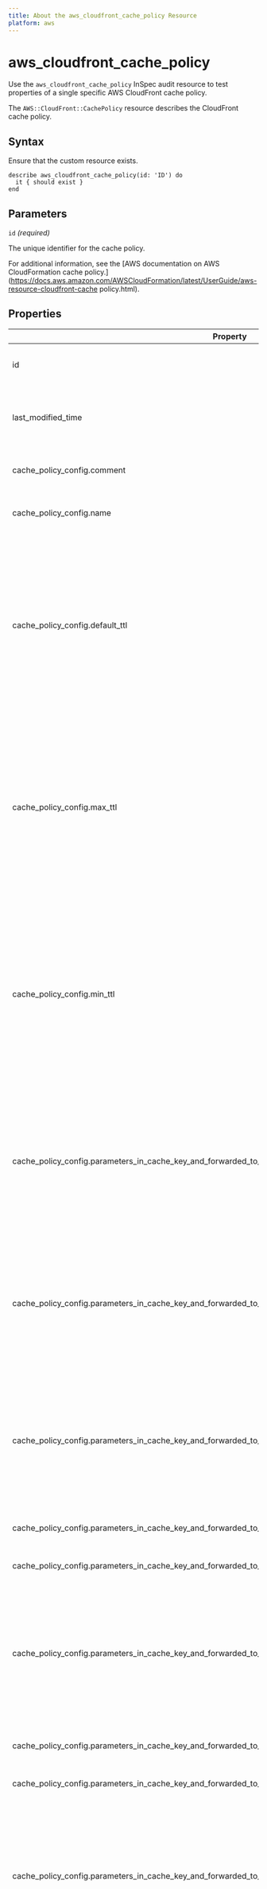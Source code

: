 ```yaml
---
title: About the aws_cloudfront_cache_policy Resource
platform: aws
---
```


# aws_cloudfront_cache_policy

Use the `aws_cloudfront_cache_policy` InSpec audit resource to test properties of a single specific AWS CloudFront cache policy.

The `AWS::CloudFront::CachePolicy` resource describes the CloudFront cache policy.

## Syntax

Ensure that the custom resource exists.

    describe aws_cloudfront_cache_policy(id: 'ID') do
      it { should exist }
    end

## Parameters

`id` _(required)_

The unique identifier for the cache policy.

For additional information, see the [AWS documentation on AWS CloudFormation cache policy.](https://docs.aws.amazon.com/AWSCloudFormation/latest/UserGuide/aws-resource-cloudfront-cache policy.html).

## Properties

| Property | Description |
| --- | --- |
| id | The unique identifier for the cache policy. |
| last_modified_time | The date and time when the cache policy was last modified. |
| cache_policy_config.comment | A comment to describe the cache policy. |
| cache_policy_config.name | A unique name to identify the cache policy. |
| cache_policy_config.default_ttl | The default amount of time, in seconds, that you want objects to stay in the CloudFront cache before CloudFront sends another request to the origin to see if the object has been updated. |
| cache_policy_config.max_ttl | The maximum amount of time, in seconds, that objects stay in the CloudFront cache before CloudFront sends another request to the origin to see if the object has been updated. |
| cache_policy_config.min_ttl | The minimum amount of time, in seconds, that you want objects to stay in the CloudFront cache before CloudFront sends another request to the origin to see if the object has been updated. |
| cache_policy_config.parameters_in_cache_key_and_forwarded_to_origin.enable_accept_encoding_gzip | A flag that can affect whether the Accept-Encoding HTTP header is included in the cache key and included in requests that CloudFront sends to the origin. |
| cache_policy_config.parameters_in_cache_key_and_forwarded_to_origin.enable_accept_encoding_brotli | A flag that can affect whether the Accept-Encoding HTTP header is included in the cache key and included in requests that CloudFront sends to the origin. |
| cache_policy_config.parameters_in_cache_key_and_forwarded_to_origin.headers_config.header_behavior | Determines whether any HTTP headers are included in the cache key and automatically included in requests that CloudFront sends to the origin. |
| cache_policy_config.parameters_in_cache_key_and_forwarded_to_origin.headers_config.headers.quantity | The number of header names in the Items list. |
| cache_policy_config.parameters_in_cache_key_and_forwarded_to_origin.headers_config.headers.items | A list of HTTP header names. |
| cache_policy_config.parameters_in_cache_key_and_forwarded_to_origin.cookies_config.cookie_behavior | Determines whether any cookies in viewer requests are included in the cache key and automatically included in requests that CloudFront sends to the origin. |
| cache_policy_config.parameters_in_cache_key_and_forwarded_to_origin.cookies_config.cookies.quantity | The number of cookie names in the Items list. |
| cache_policy_config.parameters_in_cache_key_and_forwarded_to_origin.cookies_config.cookies.items | A list of cookie names. | cookies
| cache_policy_config.parameters_in_cache_key_and_forwarded_to_origin.query_strings_config.query_string_behavior | Determines whether any URL query strings in viewer requests are included in the cache key and automatically included in requests that CloudFront sends to the origin. |
| cache_policy_config.parameters_in_cache_key_and_forwarded_to_origin.query_strings_config.query_strings.quantity | The number of query string names in the Items list. |
| cache_policy_config.parameters_in_cache_key_and_forwarded_to_origin.query_strings_config.query_strings.items | A list of query string names. |

## Examples

### Ensure a ID is available.

    describe aws_cloudfront_cache_policy(id: 'ID') do
      its('id') { should eq 'ID' }
    end

### Verify the max TTL of the policy.

    describe aws_cloudfront_cache_policy(id: 'ID') do
        its('cache_policy_config.max_ttl') { should eq 1 }
    end

## Matchers

This InSpec audit resource has the following special matchers. For a full list of available matchers, please visit our [Universal Matchers page](https://www.inspec.io/docs/reference/matchers/).

The controls will pass if the `get` method returns at least one result.

### exist

Use `should` to test that the entity exists.

    describe aws_cloudfront_cache_policy(id: 'ID') do
      it { should exist }
    end

Use `should_not` to test the entity does not exist.

    describe aws_cloudfront_cache_policy(id: 'ID') do
      it { should_not exist }
    end

### be_available

Use `should` to check if the entity is available.

    describe aws_cloudfront_cache_policy(id: 'ID') do
      it { should be_available }
    end

## AWS Permissions

Your [Principal](https://docs.aws.amazon.com/IAM/latest/UserGuide/intro-structure.html#intro-structure-principal) will need the `CloudFront:Client:Getcache policyResult` action with `Effect` set to `Allow`.